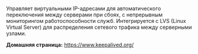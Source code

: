 Управляет виртуальными IP-адресами для автоматического переключения между серверами при сбоях,
с непрерывным мониторингом работоспособности служб. Интегрируется с LVS (Linux Virtual Server)
для распределения сетевого трафика между серверными узлами.

**Домашняя страница:** <https://www.keepalived.org/>
